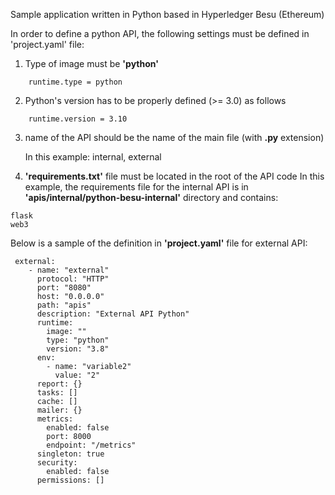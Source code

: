 
Sample application written in Python based in Hyperledger Besu (Ethereum)


In order to define a python API, the following settings must be defined in 'project.yaml' file:


1. Type of image must be **'python'**
```
    runtime.type = python
```

2. Python's version has to be properly defined (>= 3.0) as follows
```
    runtime.version = 3.10
```

3. name of the API should be the name of the main file (with **.py** extension)

    In this example: internal, external

4. **'requirements.txt'** file must be located in the root of the API code
    In this example, the requirements file for the internal API is in **'apis/internal/python-besu-internal'** directory and contains:

```
flask
web3
```


Below is a sample of the definition in **'project.yaml'** file for external API:

```
 external:
    - name: "external"
      protocol: "HTTP"
      port: "8080"
      host: "0.0.0.0"
      path: "apis"
      description: "External API Python"
      runtime:
        image: ""
        type: "python"
        version: "3.8"
      env:
        - name: "variable2"
          value: "2"
      report: {}
      tasks: []
      cache: []
      mailer: {}
      metrics:
        enabled: false
        port: 8000
        endpoint: "/metrics"
      singleton: true
      security:
        enabled: false
      permissions: []
```

